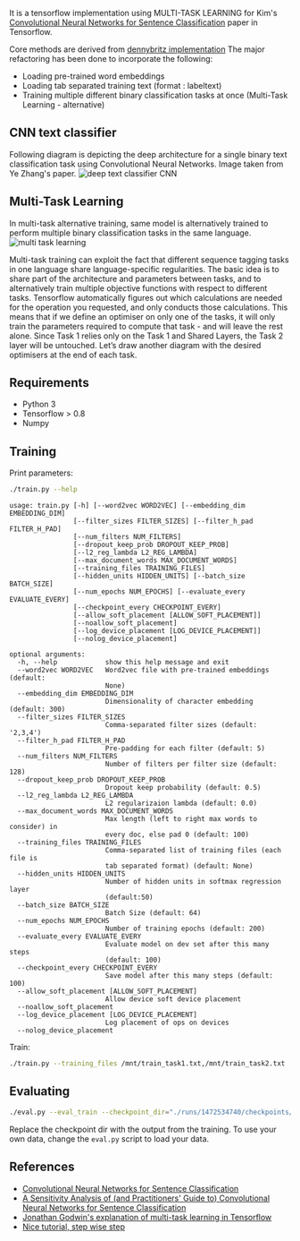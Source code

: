 It is a tensorflow implementation using MULTI-TASK LEARNING for Kim's [Convolutional Neural Networks for Sentence Classification](http://arxiv.org/abs/1408.5882) paper in Tensorflow.

Core methods are derived from [dennybritz implementation](https://github.com/dennybritz/cnn-text-classification-tf)
The major refactoring has been done to incorporate the following:
 - Loading pre-trained word embeddings
 - Loading tab separated training text (format : label<tab>text<newline>)
 - Training multiple different binary classification tasks at once (Multi-Task Learning - alternative)


## CNN text classifier
Following diagram is depicting the deep architecture for a single binary text classification task using Convolutional Neural Networks. Image taken from Ye Zhang's paper.
![deep text classifier CNN](https://cloud.githubusercontent.com/assets/9861437/18117883/233370b8-6f6f-11e6-8409-15e7ca5a7541.png)

## Multi-Task Learning

In multi-task alternative training, same model is alternatively trained to perform multiple binary classification tasks in the same language.
![multi task learning](https://cloud.githubusercontent.com/assets/9861437/18118503/d087e66a-6f72-11e6-9fd8-d157d529e2b2.png)

Multi-task training can exploit the fact that different sequence tagging tasks in one language share language-specific regularities. The basic idea is to share part of the architecture and parameters between tasks, and to alternatively train multiple objective functions with respect to different tasks. Tensorflow automatically figures out which calculations are needed for the operation you requested, and only conducts those calculations. This means that if we define an optimiser on only one of the tasks, it will only train the parameters required to compute that task - and will leave the rest alone. Since Task 1 relies only on the Task 1 and Shared Layers, the Task 2 layer will be untouched. Let’s draw another diagram with the desired optimisers at the end of each task.



## Requirements

- Python 3
- Tensorflow > 0.8
- Numpy

## Training

Print parameters:

```bash
./train.py --help
```

```
usage: train.py [-h] [--word2vec WORD2VEC] [--embedding_dim EMBEDDING_DIM]
                [--filter_sizes FILTER_SIZES] [--filter_h_pad FILTER_H_PAD]
                [--num_filters NUM_FILTERS]
                [--dropout_keep_prob DROPOUT_KEEP_PROB]
                [--l2_reg_lambda L2_REG_LAMBDA]
                [--max_document_words MAX_DOCUMENT_WORDS]
                [--training_files TRAINING_FILES]
                [--hidden_units HIDDEN_UNITS] [--batch_size BATCH_SIZE]
                [--num_epochs NUM_EPOCHS] [--evaluate_every EVALUATE_EVERY]
                [--checkpoint_every CHECKPOINT_EVERY]
                [--allow_soft_placement [ALLOW_SOFT_PLACEMENT]]
                [--noallow_soft_placement]
                [--log_device_placement [LOG_DEVICE_PLACEMENT]]
                [--nolog_device_placement]

optional arguments:
  -h, --help            show this help message and exit
  --word2vec WORD2VEC   Word2vec file with pre-trained embeddings (default:
                        None)
  --embedding_dim EMBEDDING_DIM
                        Dimensionality of character embedding (default: 300)
  --filter_sizes FILTER_SIZES
                        Comma-separated filter sizes (default: '2,3,4')
  --filter_h_pad FILTER_H_PAD
                        Pre-padding for each filter (default: 5)
  --num_filters NUM_FILTERS
                        Number of filters per filter size (default: 128)
  --dropout_keep_prob DROPOUT_KEEP_PROB
                        Dropout keep probability (default: 0.5)
  --l2_reg_lambda L2_REG_LAMBDA
                        L2 regularizaion lambda (default: 0.0)
  --max_document_words MAX_DOCUMENT_WORDS
                        Max length (left to right max words to consider) in
                        every doc, else pad 0 (default: 100)
  --training_files TRAINING_FILES
                        Comma-separated list of training files (each file is
                        tab separated format) (default: None)
  --hidden_units HIDDEN_UNITS
                        Number of hidden units in softmax regression layer
                        (default:50)
  --batch_size BATCH_SIZE
                        Batch Size (default: 64)
  --num_epochs NUM_EPOCHS
                        Number of training epochs (default: 200)
  --evaluate_every EVALUATE_EVERY
                        Evaluate model on dev set after this many steps
                        (default: 100)
  --checkpoint_every CHECKPOINT_EVERY
                        Save model after this many steps (default: 100)
  --allow_soft_placement [ALLOW_SOFT_PLACEMENT]
                        Allow device soft device placement
  --noallow_soft_placement
  --log_device_placement [LOG_DEVICE_PLACEMENT]
                        Log placement of ops on devices
  --nolog_device_placement

```

Train:

```bash
./train.py --training_files /mnt/train_task1.txt,/mnt/train_task2.txt
```

## Evaluating

```bash
./eval.py --eval_train --checkpoint_dir="./runs/1472534740/checkpoints/"
```

Replace the checkpoint dir with the output from the training. To use your own data, change the `eval.py` script to load your data.


## References

- [Convolutional Neural Networks for Sentence Classification](http://arxiv.org/abs/1408.5882)
- [A Sensitivity Analysis of (and Practitioners' Guide to) Convolutional Neural Networks for Sentence Classification](http://arxiv.org/abs/1510.03820)
- [Jonathan Godwin's explanation of multi-task learning in Tensorflow](http://www.kdnuggets.com/2016/07/multi-task-learning-tensorflow-part-1.html)
- [Nice tutorial, step wise step ](https://github.com/amygdala/tensorflow-workshop/blob/master/workshop_sections/cnn_text_classification/README.md#using-convolutional-nns-for-text-classification-and-tensorboard)
